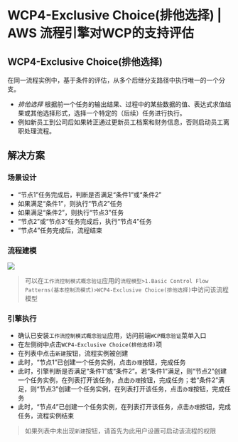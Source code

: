 # WCP4-Exclusive Choice(排他选择) | AWS 流程引擎对WCP的支持评估

## WCP4-Exclusive Choice(排他选择)

在同一流程实例中，基于条件的评估，从多个后继分支路径中执行唯一的一个分支。

  * _排他选择_ 根据前一个任务的输出结果、过程中的某些数据的值、表达式求值结果或其他选择形式，选择一个特定的（后续）任务进行执行。
  * 例如新员工到公司后如果转正通过更新员工档案和财务信息，否则启动员工离职处理流程。

## 解决方案

### 场景设计

  * “节点1”任务完成后，判断是否满足“条件1”或“条件2”
  * 如果满足“条件1”，则执行“节点2”任务
  * 如果满足“条件2”，则执行“节点3”任务
  * “节点2”或“节点3”任务完成后，执行“节点4”任务
  * “节点4”任务完成后，流程结束

### 流程建模

![](https://docs.awspaas.com/reference-guide/aws-paas-wcp-reference-guide/part1/wcp4-process-model.png)

> 可以在`工作流控制模式概念验证`应用的`流程模型>1.Basic Control Flow Patterns(基本控制流模式)>WCP4-Exclusive Choice(排他选择)`中访问该流程模型

### 引擎执行

  * 确认已安装`工作流控制模式概念验证`应用，访问前端`WCP概念验证`菜单入口
  * 在左侧树中点击`WCP4-Exclusive Choice(排他选择)`项
  * 在列表中点击`新建`按钮，流程实例被创建
  * 此时，“节点1”已创建一个任务实例，点击`办理`按钮，完成任务
  * 此时，引擎判断是否满足“条件1”或“条件2”。若“条件1”满足，则“节点2”创建一个任务实例，在列表打开该任务，点击`办理`按钮，完成任务；若“条件2”满足，则“节点3”创建一个任务实例，在列表打开该任务，点击`办理`按钮，完成任务
  * 此时，“节点4”已创建一个任务实例，在列表打开该任务，点击`办理`按钮，完成任务，流程实例结束

> 如果列表中未出现`新建`按钮，请首先为此用户设置可启动该流程的权限